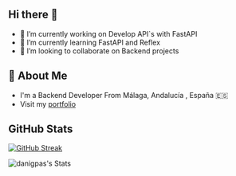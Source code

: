 ## Hi there 👋


- 🔭 I’m currently working on Develop API`s with FastAPI
- 🌱 I’m currently learning FastAPI and Reflex
- 👯 I’m looking to collaborate on Backend projects



## 🚀 About Me
- I'm a Backend Developer From Málaga, Andalucía , España 🇪🇸
- Visit my [portfolio](https://danigpascual.dev)
 
## GitHub Stats


[![GitHub Streak](https://github-readme-streak-stats.herokuapp.com?user=danigpas&theme=highcontrast)](https://git.io/streak-stats)

![danigpas's Stats](https://github-readme-stats.vercel.app/api?username=danigpas&theme=highcontrast&show_icons=true&hide_border=true&count_private=true)
